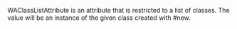 WAClassListAttribute is an attribute that is restricted to a list of classes. The value will be an instance of the given class created with #new. 